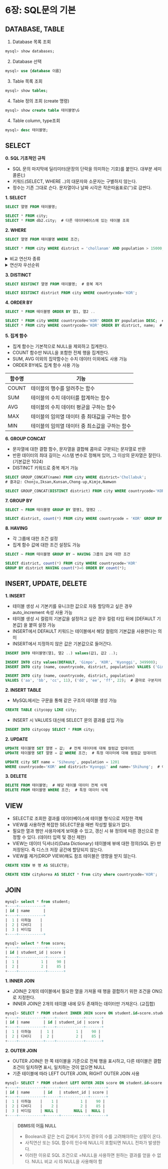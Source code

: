 # 6장: SQL문의 기본
## DATABASE, TABLE
1. Database 목록 조회
```sql
mysql> show databases;
```
2. Database 선택
```sql
mysql> use {database 이름}
```
3. Table 목록 조회
```sql
mysql> show tables;
```
4. Table 정의 조회 (create 명령)
```sql
mysql> show create table 테이블명\G
```
4. Table column, type조회
```sql
mysql> desc 테이블명;
```

## SELECT
**0. SQL 기초적인 규칙**
* SQL 문의 마지막에 딜리미터(문장의 단락을 의미하는 기호)를 붙인다. 대부분 세미콜론(;)
* 키워드(SELECT, WHERE ..)의 대문자와 소문자는 구별하지 않는다.
* 정수는 기존 그대로 슨다. 문자열이나 날짜 시각은 작은따옴표로('')로 감싼다.

**1. SELECT**
```sql
SELECT 열명 FROM 테이블명;

SELECT * FROM city;
SELECT * FROM db2.city;  # 다른 데이터베이스에 있는 테이블 조회
```
**2. WHERE**
```sql
SELECT 열명 FROM 톄이블명 WHERE 조건;

SELECT * FROM city WHERE district = 'chollanam' AND population > 15000;
```

<details>
<summary>비교 연산자 종류</summary>
<div markdown="1">

|연산자 종류|의미|
|---|---|
|=|같다|
|<>|같지 않다|
|>=|같거나 크다|
|>|보다 크다|
|<=|같거나 작다|
|<|보다 작다|

</div>
</details>

<details>
<summary>연산자 우선순위</summary>
<div markdown="1">

|우선순위|연산자|
|---|---|
|1|INTERVAL|
|2|BINARY, COLLATE|
|3|-(단항 감산), ~(단항 비트 반전)|
|4|^|
|5|*, /, DIV, %, MOD|
|6|-, +|
|7|<<, >>|
|8|&|
|9|:|
|10|=, <=>, >=, >, <=, <, <>, !=, IS, LIKE, REGEXP, IN|
|11|BETWEEN, CASE, WHEN, THEN, ELSE|
|12|NOT|
|13|&&, AND|
|14|XOR|
|15|::, OR|
|16|=(대입 등호), :=|

</div>
</details>

**3. DISTINCT**
```sql
SELECT DISTINCT 열명 FROM 테이블명;  # 중복 제거

SELECT DISTINCT district FROM city WHERE countrycode='KOR';
```
**4. ORDER BY**
```sql
SELECT * FROM 톄이블명 ORDER BY 열1, 열2 ..

SELECT * FROM city WHERE countrycode='KOR' ORDER BY population DESC;  # 내림차순(3-2-1)
SELECT * FROM city WHERE countrycode='KOR' ORDER BY district, name;  # 여러 열에 대해 정렬
```

**5. 집계 함수**
* 집계 함수는 기본적으로 NULL을 제외하고 집계한다.
* COUNT 함수만 NULL을 포함한 전체 행을 집계한다.
* SUM, AVG 이외의 집약함수는 수치 데이터 이외에도 사용 가능
* ORDER BY에도 집계 함수 사용 가능

|함수명|기능|
|---|---|
|COUNT|테이블의 행수를 알려주는 함수|
|SUM|테이블의 수치 데이터를 합계하는 함수|
|AVG|테이블의 수치 데이터 평균을 구하는 함수|
|MAX|테이블의 임의열 데이터 중 최대값을 구하는 함수|
|MIN|테이블의 임의열 데이터 중 최소값을 구하는 함수|

**6. GROUP CONCAT**
* 문자열에 대한 결합 함수, 문자열을 결합해 콤마로 구분되는 문자열로 반환
* 반환 데이터의 최대 길이는 시스템 변수로 정해져 있어, 그 이상의 문자열은 잘린다. (기본값은 1024)
* DISTINCT 키워드로 중복 제거 가능

```sql
SELECT GROUP_CONCAT(name) FROM city WHERE district='Chollabuk';
# 결과값: Chonju,Iksan,Kunsan,Chong-up,Kimje,Namwon

SELECT GROUP_CONCAT(DISTINCT district) FROM city WHERE countrycode='KOR';
```

**7. GROUP BY**
```sql
SELECT ~ FROM 테이블명 GROUP BY 열명1, 열명2 ..

SELECT district, count(*) FROM city WHERE countrycode = 'KOR' GROUP BY district;
```
**8. HAVING**
* 각 그룹에 대한 조건 설정
* 집계 함수 값에 대한 조건 설정도 가능
```sql
SELECT ~ FROM 테이블명 GROUP BY ~ HAVING 그룹의 값에 대한 조건

SELECT district, count(*) FROM city WHERE countrycode='KOR'
GROUP BY district HAVING count(*)=6 ORDER BY count(*);
```

## INSERT, UPDATE, DELETE
**1. INSERT**
* 테이블 생성 시 기본키를 유니크한 값으로 자동 할당하고 싶은 경우 auto_increment 속성 사용 가능
* 테이블 생성 시 컬럼의 기본값을 설정하고 싶은 경우 컬럼 타입 뒤에 [DEFAULT 기본값] 을 붙여 설정 가능
* INSERT에서 DEFAULT 키워드는 테이블에서 해당 컬럼의 기본값을 사용한다는 의미
* INSERT에서 지정하지 않은 값은 기본값으로 들어간다.
```sql
INSERT INTO 테이블명(열1, 열2 ..) values(값1, 값2 ..);

INSERT INTO city values(DEFAULT, 'Gimpo', 'KOR', 'Kyonggi', 349900);
INSERT INTO city (name, countrycode, district, population) VALUES ('Gimpo', 'KOR', 'Kyonggi', 349900);

INSERT INTO city (name, countrycode, district, population)
VALUES ('aa', 'bb', 'cc', 11), ('dd', 'ee', 'ff', 22);  # 콤마로 구분지어 여러 데이터 한번에 삽입 가능
```
**2. INSERT TABLE**
* MySQL에서는 구문을 통해 같은 구조의 테이블 생성 가능
```sql
CREATE TABLE citycopy LIKE city;
```
* INSERT 시 VALUES 대신에 SELECT 문의 결과를 삽입 가능
```sql
INSERT INTO citycopy SELECT * FROM city;
```
**2. UPDATE**
```sql
UPDATE 테이블명 SET 열명 = 값;  # 전체 데이터에 대해 컬럼값 업데이트
UPDATE 테이블명 SET 열명 = 값 WHERE 조건;  # 특정 데이터에 대해 컬럼값 업데이트

UPDATE city SET name = 'Siheung', population = 1201
WHERE countrycode='KOR' and district='Kyonggi' and name='Shihung';  # 여러 컬럼에 대해서 한 번에 업데이트
```
**3. DELETE**
```sql
DELETE FROM 테이블명;  # 해당 테이블 데이터 전체 삭제
DELETE FROM 테이블명 WHERE 조건;  # 특정 데이터 삭제
```

## VIEW
* SELECT로 조회한 결과를 데이터베이스에 테이블 형식으로 저장한 객체
* VIEW를 사용하면 복잡한 SELECT문을 매번 작성할 필요가 없다.
* 필요한 열과 행만 사용자에게 보여줄 수 있고, 갱신 시 뷰 정의에 따른 갱신으로 한정할 수 있다. (데이터 입력 및 갱신 제한)
* VIEW는 데이터 딕셔너리(Data Dictionary) 테이블에 뷰에 대한 정의(SQL 문) 만 저장된다. 즉 디스크 저장 공간에 할당되지 않는다.
* VIEW를 제거(DROP VIEW)해도 참조 테이블은 영향을 받지 않는다.
```sql
CREATE VIEW 뷰 명 AS SELECT문;

CREATE VIEW citykorea AS SELECT * from city where countrycode='KOR';
```

## JOIN
```sql
mysql> select * from student;
+----+-----------+
| id | name      |
+----+-----------+
|  1 | 이하늘    |
|  2 | 디비디    |
|  3 | 비디입    |
+----+-----------+
```
```sql
mysql> select * from score;
+----+------------+-------+
| id | student_id | score |
+----+------------+-------+
|  1 |          1 |    90 |
|  2 |          2 |    85 |
+----+------------+-------+
```
**1. INNER JOIN**
* JOIN은 2개의 테이블에서 필요한 열을 가져올 때 행을 결합하기 위한 조건을 ON으로 지정한다.
* INNER JOIN은 2개의 테이블 내에 모두 존재하는 데이터만 가져온다. (교집합)
```sql
mysql> SELECT * FROM student INNER JOIN score ON student.id=score.student_id;
+----+-----------+----+------------+-------+
| id | name      | id | student_id | score |
+----+-----------+----+------------+-------+
|  1 | 이하늘    |  1 |          1 |    90 |
|  2 | 디비디    |  2 |          2 |    85 |
+----+-----------+----+------------+-------+
```
**2. OUTER JOIN**
* OUTER JOIN은 한 쪽 테이블을 기준으로 전체 행을 표시하고, 다른 테이블은 결합 조건이 일치하면 표시, 일치하는 것이 없으면 NULL
* 기준 테이블에 따라 LEFT OUTER JOIN, RIGHT OUTER JOIN 사용
```sql
mysql> SELECT * FROM student LEFT OUTER JOIN score ON student.id=score.student_id;
+----+-----------+------+------------+-------+
| id | name      | id   | student_id | score |
+----+-----------+------+------------+-------+
|  1 | 이하늘    |    1 |          1 |    90 |
|  2 | 디비디    |    2 |          2 |    85 |
|  3 | 비디입    | NULL |       NULL |  NULL |
+----+-----------+------+------------+-------+
```

> **DBMS의 어둠 NULL**  
> * Boolean과 같은 논리 값에서 3가지 경우의 수를 고려해야하는 상황이 온다.  
> * 사칙연산 또는 SQL 함수의 인수에 NULL이 포함되면 NULL 전파가 발생한다.  
> * 이러한 이유로 SQL 조건으로 =NULL을 사용하면 원하는 결과를 얻을 수 없다. NULL 비교 시 IS NULL을 사용해야 함  
